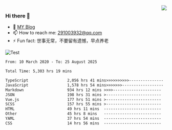 <img align='right' src='https://github-readme-stats.vercel.app/api?username=niaogege&show_icons=true&theme=radical'/>

### Hi there 👋

- 🌱 [MY Blog](https://bythewayer.com/)
- 📫 How to reach me: 291003932@qq.com
- ⚡ Fun fact:  世事无常，不要留有遗憾，早点养老

![Test](https://github-readme-stats.vercel.app/api/top-langs/?username=niaogege&layout=compact)

<!--START_SECTION:waka-->

```txt
From: 10 March 2020 - To: 25 August 2025

Total Time: 5,303 hrs 19 mins

TypeScript                 2,056 hrs 41 mins>>>>>>>>>>---------------   38.78 %
JavaScript                 1,578 hrs 54 mins>>>>>>>------------------   29.77 %
Markdown                   934 hrs 12 mins >>>>---------------------   17.62 %
JSON                       198 hrs 31 mins >------------------------   03.74 %
Vue.js                     177 hrs 51 mins >------------------------   03.35 %
SCSS                       157 hrs 55 mins >------------------------   02.98 %
HTML                       49 hrs 11 mins  -------------------------   00.93 %
Other                      45 hrs 8 mins   -------------------------   00.85 %
YAML                       37 hrs 54 mins  -------------------------   00.71 %
CSS                        14 hrs 56 mins  -------------------------   00.28 %
```

<!--END_SECTION:waka-->
